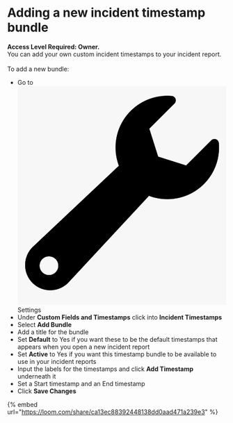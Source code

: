 # Adding a new incident timestamp bundle

**Access Level Required: Owner.**\
You can add your own custom incident timestamps to your incident report.\
\
To add a new bundle:

* Go to ![](../../.gitbook/assets/wrench.png) Settings
* Under **Custom Fields and Timestamps** click into **Incident Timestamps**
* Select **Add Bundle**
* Add a title for the bundle
* Set **Default** to Yes if you want these to be the default timestamps that appears when you open a new incident report
* Set **Active** to Yes if you want this timestamp bundle to be available to use in your incident reports
* Input the labels for the timestamps and click **Add Timestamp** underneath it
* Set a Start timestamp and an End timestamp
* Click **Save Changes**

{% embed url="https://loom.com/share/ca13ec88392448138dd0aad471a239e3" %}
